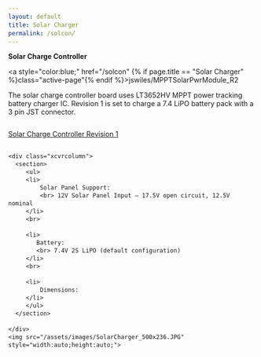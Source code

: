 ```yaml
---
layout: default
title: Solar Charger
permalink: /solcon/
---
```


<style>
.xcvrcolumn {
  float: left ;
  width: 30.00%;
  padding: 15px;
}

.row:after {
  content: "";
  display: table;
  clear: both;
}

</style>

  <p> <b> Solar Charge Controller </b> </p>

  <a style="color:blue;" href="/solcon" {% if page.title == "Solar Charger" %}class="active-page"{% endif %}>jswiles/MPPTSolarPwrModule_R2</a>

  <div class="row">
      <section>
         <div class="indent2em">
         <p>
           The solar charge controller board uses LT3652HV MPPT power tracking battery charger IC. Revision 1 is set to charge a 7.4 LiPO battery pack with a 3 pin JST connector. 
         </p>
         </div>
      </section>
  </div>

  <div class="row">
      <section>
         <div>
         <p>
           <u>Solar Charge Controller Revision 1</u>
         </p>
         </div>
      </section>
  </div>

  <div class="row">

    <div class="xcvrcolumn">
      <section>
         <ul>
         <li>
             Solar Panel Support:
             <br> 12V Solar Panel Input – 17.5V open circuit, 12.5V nominal
         </li>
         <br>

         <li>
            Battery:
            <br> 7.4V 2S LiPO (default configuration)
         </li>
         <br>

         <li>
             Dimensions:   
         </li>
         </ul>
      </section>

    </div>
    <img src="/assets/images/SolarCharger_500x236.JPG"  style="width:auto;height:auto;">
  </div>

